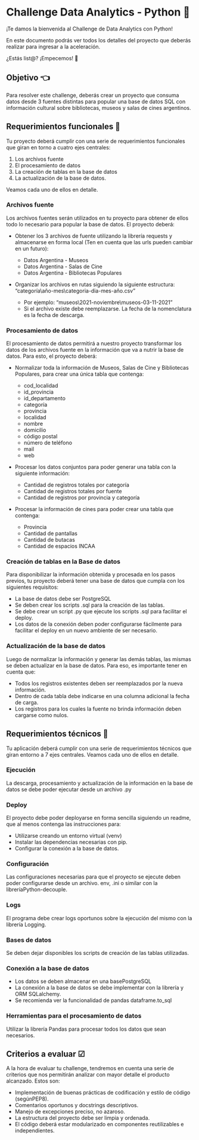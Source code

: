 # Challenge Data Analytics - Python 🚀

¡Te damos la bienvenida al Challenge de Data Analytics con Python!

En este documento podrás ver todos los detalles del proyecto que deberás realizar para ingresar a la aceleración.

¿Estás list@? ¡Empecemos! 🏁

## Objetivo 👈

Para resolver este challenge, deberás crear un proyecto que consuma datos desde 3 fuentes distintas para popular una base de datos SQL con información cultural sobre bibliotecas, museos y salas de cines argentinos.

## Requerimientos funcionales 🔎

Tu proyecto deberá cumplir con una serie de requerimientos funcionales que giran en torno a cuatro ejes centrales: 
1. Los archivos fuente
2. El procesamiento de datos
3. La creación de tablas en la base de datos 
4. La actualización de la base de datos.

Veamos cada uno de ellos en detalle.

### Archivos fuente

Los archivos fuentes serán utilizados en tu proyecto para obtener de ellos todo lo necesario para popular la base de datos. El proyecto deberá:

- Obtener los 3 archivos de fuente utilizando la librería requests y almacenarse en forma local (Ten en cuenta que las urls pueden cambiar en un futuro):
  - Datos Argentina - Museos
  - Datos Argentina - Salas de Cine
  - Datos Argentina - Bibliotecas Populares


- Organizar los archivos en rutas siguiendo la siguiente estructura: “categoría\año-mes\categoria-dia-mes-año.csv”
    - Por ejemplo: “museos\2021-noviembre\museos-03-11-2021”
    - Si el archivo existe debe reemplazarse. La fecha de la nomenclatura es la fecha de descarga.

### Procesamiento de datos

El procesamiento de datos permitirá a nuestro proyecto transformar los datos de los archivos fuente en la información que va a nutrir la base de datos. Para esto, el proyecto deberá:


- Normalizar toda la información de Museos, Salas de Cine y Bibliotecas Populares, para crear una única tabla que contenga:
    - cod_localidad
    - id_provincia
    - id_departamento
    - categoría
    - provincia
    - localidad
    - nombre
    - domicilio
    - código postal
    - número de teléfono
    - mail
    - web

- Procesar los datos conjuntos para poder generar una tabla con la siguiente información:
    - Cantidad de registros totales por categoría
    - Cantidad de registros totales por fuente
    - Cantidad de registros por provincia y categoría

- Procesar la información de cines para poder crear una tabla que contenga:
    - Provincia
    - Cantidad de pantallas
    - Cantidad de butacas
    - Cantidad de espacios INCAA

### Creación de tablas en la Base de datos

Para disponibilizar la información obtenida y procesada en los pasos previos, tu proyecto deberá tener una base de datos que cumpla con los siguientes requisitos:

- La base de datos debe ser PostgreSQL
- Se deben crear los scripts .sql para la creación de las tablas.
- Se debe crear un script .py que ejecute los scripts .sql para facilitar el deploy.
- Los datos de la conexión deben poder configurarse fácilmente para facilitar
el deploy en un nuevo ambiente de ser necesario.

### Actualización de la base de datos

Luego de normalizar la información y generar las demás tablas, las mismas se deben actualizar en la base de datos. Para eso, es importante tener en cuenta que:

- Todos los registros existentes deben ser reemplazados por la nueva información.
- Dentro de cada tabla debe indicarse en una columna adicional la fecha de carga.
- Los registros para los cuales la fuente no brinda información deben cargarse como nulos.

## Requerimientos técnicos 🔧

Tu aplicación deberá cumplir con una serie de requerimientos técnicos que giran entorno a 7 ejes centrales. Veamos cada uno de ellos en detalle.

### Ejecución

La descarga, procesamiento y actualización de la información en la base de datos se debe poder ejecutar desde un archivo .py

### Deploy

El proyecto debe poder deployarse en forma sencilla siguiendo un readme, que al menos contenga las instrucciones para:

- Utilizarse creando un entorno virtual (venv)
- Instalar las dependencias necesarias con pip.
- Configurar la conexión a la base de datos.

### Configuración

Las configuraciones necesarias para que el proyecto se ejecute deben poder configurarse desde un archivo. env, .ini o similar con la libreríaPython-decouple.

### Logs

El programa debe crear logs oportunos sobre la ejecución del mismo con la librería Logging.

### Bases de datos

Se deben dejar disponibles los scripts de creación de las tablas utilizadas.

### Conexión a la base de datos

- Los datos se deben almacenar en una basePostgreSQL
- La conexión a la base de datos se debe implementar con la librería y ORM SQLalchemy.
- Se recomienda ver la funcionalidad de pandas dataframe.to_sql

### Herramientas para el procesamiento de datos

Utilizar la librería Pandas para procesar todos los datos que sean necesarios.


## Criterios a evaluar ☑

A la hora de evaluar tu challenge, tendremos en cuenta una serie de criterios que nos permitirán analizar con mayor detalle el producto alcanzado. Estos son:

- Implementación de buenas prácticas de codificación y estilo de código (segúnPEP8).
- Comentarios oportunos y docstrings descriptivos.
- Manejo de excepciones preciso, no azaroso.
- La estructura del proyecto debe ser limpia y ordenada.
- El código deberá estar modularizado en componentes reutilizables e independientes.


